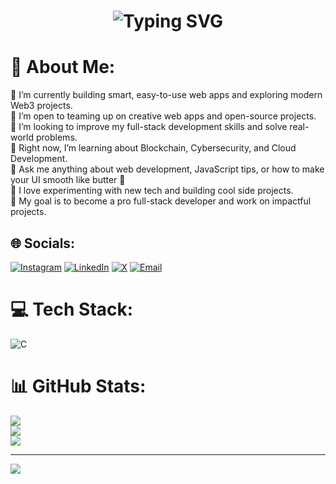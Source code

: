 <!-- Animated Text -->
<h1 align="center">
  <img src="https://readme-typing-svg.demolab.com?font=Fira+Code&size=30&pause=1000&color=F97316&center=true&vCenter=true&width=700&lines=Hi+%F0%9F%91%8B+I'm+Dhawal+Saini;Welcome+to+my+GitHub+Profile!" alt="Typing SVG" />
</h1>


# 💫 About Me:
🔭 I’m currently building smart, easy-to-use web apps and exploring modern Web3 projects.<br>
👯 I’m open to teaming up on creative web apps and open-source projects.<br>
🤝 I’m looking to improve my full-stack development skills and solve real-world problems.<br>
🌱 Right now, I’m learning about Blockchain, Cybersecurity, and Cloud Development.<br>
💬 Ask me anything about web development, JavaScript tips, or how to make your UI smooth like butter 🧈<br>
🚀 I love experimenting with new tech and building cool side projects.<br>
🎯 My goal is to become a pro full-stack developer and work on impactful projects.

## 🌐 Socials:
[![Instagram](https://img.shields.io/badge/Instagram-%23E4405F.svg?logo=Instagram&logoColor=white)](https://instagram.com/dhawal_343)
[![LinkedIn](https://img.shields.io/badge/LinkedIn-%230077B5.svg?logo=linkedin&logoColor=white)](https://linkedin.com/in/dhawal-saini-33aa56277)
[![X](https://img.shields.io/badge/X-black.svg?logo=X&logoColor=white)](https://x.com/dhawal_343)
[![Email](https://img.shields.io/badge/Email-D14836?logo=gmail&logoColor=white)](mailto:dhawalsaini036@gmail.com)

# 💻 Tech Stack:
<!-- Same tech stack - no changes -->
![C](https://img.shields.io/badge/c-%2300599C.svg?style=for-the-badge&logo=c&logoColor=white) 
<!-- (and all other badges stay unchanged as in your original message) -->

# 📊 GitHub Stats:
<!-- Fixed and updated stats URLs -->
![](https://github-readme-stats.vercel.app/api?username=dhawall-s&theme=rose_pine&hide_border=false&include_all_commits=true&count_private=true)<br/>
![](https://github-readme-streak-stats.herokuapp.com/?user=dhawall-s&theme=rose_pine&hide_border=false)<br/>
![](https://github-readme-stats.vercel.app/api/top-langs/?username=dhawall-s&theme=rose_pine&hide_border=false&layout=compact&langs_count=10)

---

[![](https://visitcount.itsvg.in/api?id=dhawall-s&icon=0&color=0)](https://visitcount.itsvg.in)

<!-- Proudly created with GPRM ( https://gprm.itsvg.in ) -->

